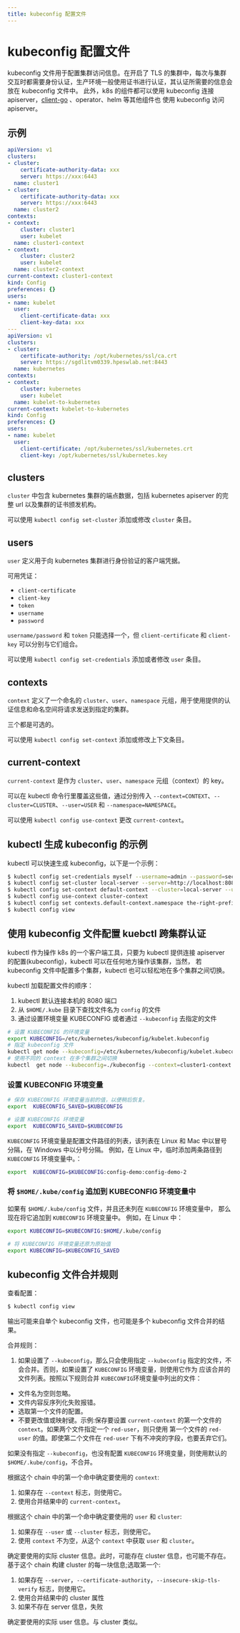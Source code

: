 ```yaml
---
title: kubeconfig 配置文件
---
```


# kubeconfig 配置文件
kubeconfig 文件用于配置集群访问信息。在开启了 TLS 的集群中，每次与集群交互时都需要身份认证，生产环境一般使用证书进行认证，其认证所需要的信息会放在 kubeconfig 文件中。
此外，k8s 的组件都可以使用 kubeconfig 连接 apiserver，[client-go](https://github.com/kubernetes/client-go) 、operator、helm 等其他组件也
使用 kubeconfig 访问 apiserver。

## 示例
```yml
apiVersion: v1
clusters:
- cluster:
    certificate-authority-data: xxx
    server: https://xxx:6443
  name: cluster1
- cluster:
    certificate-authority-data: xxx
    server: https://xxx:6443
  name: cluster2
contexts:
- context:
    cluster: cluster1
    user: kubelet
  name: cluster1-context
- context:
    cluster: cluster2
    user: kubelet
  name: cluster2-context
current-context: cluster1-context
kind: Config
preferences: {}
users:
- name: kubelet
  user:
    client-certificate-data: xxx
    client-key-data: xxx
---
apiVersion: v1
clusters:
- cluster:
    certificate-authority: /opt/kubernetes/ssl/ca.crt
    server: https://sgdlitvm0339.hpeswlab.net:8443
  name: kubernetes
contexts:
- context:
    cluster: kubernetes
    user: kubelet
  name: kubelet-to-kubernetes
current-context: kubelet-to-kubernetes
kind: Config
preferences: {}
users:
- name: kubelet
  user:
    client-certificate: /opt/kubernetes/ssl/kubernetes.crt
    client-key: /opt/kubernetes/ssl/kubernetes.key
```

## clusters
`cluster` 中包含 kubernetes 集群的端点数据，包括 kubernetes apiserver 的完整 url 以及集群的证书颁发机构。

可以使用 `kubectl config set-cluster` 添加或修改 `cluster` 条目。

## users
`user` 定义用于向 kubernetes 集群进行身份验证的客户端凭据。

可用凭证：
- `client-certificate`
- `client-key`
- `token`
- `username`
- `password`

`username/password` 和 `token` 只能选择一个，但 `client-certificate` 和 `client-key` 可以分别与它们组合。

可以使用 `kubectl config set-credentials` 添加或者修改 `user` 条目。

## contexts
`context` 定义了一个命名的 `cluster`、`user`、`namespace` 元组，用于使用提供的认证信息和命名空间将请求发送到指定的集群。

三个都是可选的。

可以使用 `kubectl config set-context` 添加或修改上下文条目。

## current-context
`current-context` 是作为 `cluster`、`user`、`namespace` 元组（context）的 key。

可以在 kubectl 命令行里覆盖这些值，通过分别传入 `--context=CONTEXT`、`--cluster=CLUSTER`、`--user=USER` 和 `--namespace=NAMESPACE`。

可以使用 `kubectl config use-context` 更改 `current-context`。

## kubectl 生成 kubeconfig 的示例
kubectl 可以快速生成 kubeconfig，以下是一个示例：
```sh
$ kubectl config set-credentials myself --username=admin --password=secret
$ kubectl config set-cluster local-server --server=http://localhost:8080
$ kubectl config set-context default-context --cluster=local-server --user=myself
$ kubectl config use-context cluster-context
$ kubectl config set contexts.default-context.namespace the-right-prefix
$ kubectl config view
```

## 使用 kubeconfig 文件配置 kuebctl 跨集群认证

kubectl 作为操作 k8s 的一个客户端工具，只要为 kubectl 提供连接 apiserver 的配置(kubeconfig)，kubectl 可以在任何地方操作该集群，当然，
若 kubeconfig 文件中配置多个集群，kubectl 也可以轻松地在多个集群之间切换。

kubectl 加载配置文件的顺序：
1. kubectl 默认连接本机的 8080 端口
2. 从 `$HOME/.kube` 目录下查找文件名为 `config` 的文件
3. 通过设置环境变量 KUBECONFIG 或者通过 `--kubeconfig` 去指定的文件

```sh
# 设置 KUBECONFIG 的环境变量
export KUBECONFIG=/etc/kubernetes/kubeconfig/kubelet.kubeconfig
# 指定 kubeconfig 文件
kubectl get node --kubeconfig=/etc/kubernetes/kubeconfig/kubelet.kubeconfig
# 使用不同的 context 在多个集群之间切换
kubectl  get node --kubeconfig=./kubeconfig --context=cluster1-context
```

### 设置 KUBECONFIG 环境变量

```sh
# 保存 KUBECONFIG 环境变量当前的值，以便稍后恢复。
export  KUBECONFIG_SAVED=$KUBECONFIG

# 设置 KUBECONFIG 环境变量
export  KUBECONFIG_SAVED=$KUBECONFIG
```
`KUBECONFIG` 环境变量是配置文件路径的列表，该列表在 Linux 和 Mac 中以冒号分隔，在 Windows 中以分号分隔。
例如，在 Linux 中，临时添加两条路径到 `KUBECONFIG` 环境变量中。：
```sh
export  KUBECONFIG=$KUBECONFIG:config-demo:config-demo-2
```

### 将 `$HOME/.kube/config` 追加到 KUBECONFIG 环境变量中
如果有 `$HOME/.kube/config` 文件，并且还未列在 `KUBECONFIG` 环境变量中， 那么现在将它追加到 `KUBECONFIG` 环境变量中。 例如，在 Linux 中：
```sh
export KUBECONFIG=$KUBECONFIG:$HOME/.kube/config

# 将 KUBECONFIG 环境变量还原为原始值
export KUBECONFIG=$KUBECONFIG_SAVED
```

## kubeconfig 文件合并规则
查看配置：
```sh
$ kubectl config view
```
输出可能来自单个 kubeconfig 文件，也可能是多个 kubeconfig 文件合并的结果。

合并规则：
1. 如果设置了 `--kubeconfig`，那么只会使用指定 `--kubeconfig` 指定的文件，不会合并。否则，如果设置了 `KUBECONFIG` 环境变量，则使用它作为
应该合并的文件列表。按照以下规则合并 `KUBECONFIG`环境变量中列出的文件：
  - 文件名为空则忽略。
  - 文件内容反序列化失败报错。
  - 选取第一个文件的配置。
  - 不要更改值或映射键。示例:保存要设置 `current-context` 的第一个文件的 `context`。如果两个文件指定一个 `red-user`，则只使用
  第一个文件的 `red-user` 的值。即使第二个文件在 `red-user` 下有不冲突的字段，也要丢弃它们。

如果没有指定 `--kubeconfig`，也没有配置 `KUBECONFIG` 环境变量，则使用默认的 `$HOME/.kube/config`，不合并。

根据这个 chain 中的第一个命中确定要使用的 `context`:
1. 如果存在 `--context` 标志，则使用它。
2. 使用合并结果中的 `current-context`。

根据这个 chain 中的第一个命中确定要使用的 `user` 和 `cluster`:
1. 如果存在 `--user` 或 `--cluster` 标志，则使用它。
2. 使用 `context` 不为空，从这个 `context` 中获取 `user` 和 `cluster`。

确定要使用的实际 cluster 信息。此时，可能存在 cluster 信息，也可能不存在。基于这个 chain 构建 cluster 的每一块信息;选取第一个:
1. 如果存在 `--server`，`--certificate-authority`，`--insecure-skip-tls-verify` 标志，则使用它。
2. 使用合并结果中的 cluster 属性
3. 如果不存在 server 信息，失败

确定要使用的实际 user 信息。与 cluster 类似。